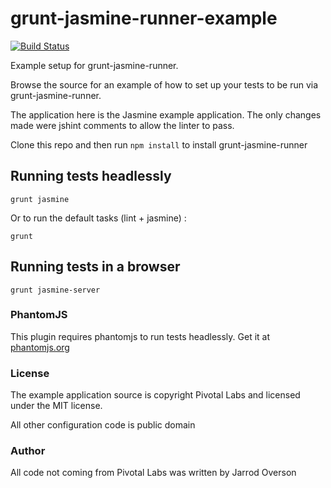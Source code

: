 grunt-jasmine-runner-example
============================

[![Build Status](https://secure.travis-ci.org/jsoverson/grunt-jasmine-runner-example.png)](http://travis-ci.org/jsoverson/grunt-jasmine-runner-example)

Example setup for grunt-jasmine-runner.

Browse the source for an example of how to set up your tests to be run via grunt-jasmine-runner.

The application here is the Jasmine example application. The only changes made were jshint comments to allow the linter to pass.

Clone this repo and then run `npm install` to install grunt-jasmine-runner

## Running tests headlessly

`grunt jasmine`

Or to run the default tasks (lint + jasmine) :

`grunt`

## Running tests in a browser

`grunt jasmine-server`

### PhantomJS

This plugin requires phantomjs to run tests headlessly. Get it at [phantomjs.org](http://phantomjs.org/)

### License

The example application source is copyright Pivotal Labs and licensed under the MIT license.

All other configuration code is public domain

### Author

All code not coming from Pivotal Labs was written by Jarrod Overson
